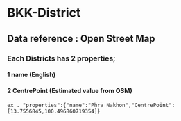 # BKK-District
## Data reference : Open Street Map

### Each Districts has 2 properties; 
#### 1 name (English)
#### 2 CentrePoint (Estimated value from OSM)

```ex . "properties":{"name":"Phra Nakhon","CentrePoint":[13.7556845,100.496860719354]}```
